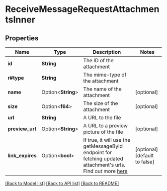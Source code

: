 # ReceiveMessageRequestAttachmentsInner

## Properties

Name | Type | Description | Notes
------------ | ------------- | ------------- | -------------
**id** | **String** | The ID of the attachment | 
**r#type** | **String** | The mime-type of the attachment | 
**name** | Option<**String**> | The name of the attachment | [optional]
**size** | Option<**f64**> | The size of the attachment | [optional]
**url** | **String** | A URL to the file | 
**preview_url** | Option<**String**> | A URL to a preview picture of the file | [optional]
**link_expires** | Option<**bool**> | If true, it will use the getMessageById endpoint for fetching updated attachment's urls. Find out more [here](https://pipedrive.readme.io/docs/implementing-messaging-app-extension) | [optional][default to false]

[[Back to Model list]](../README.md#documentation-for-models) [[Back to API list]](../README.md#documentation-for-api-endpoints) [[Back to README]](../README.md)


